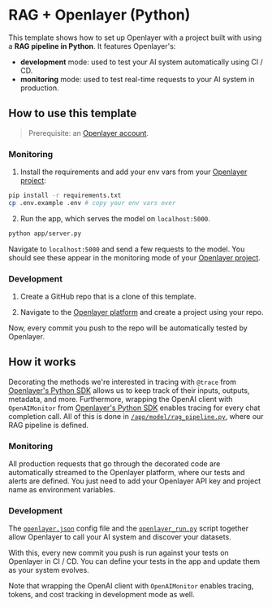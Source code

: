 # RAG + Openlayer (Python)

This template shows how to set up Openlayer with a project built with using a **RAG pipeline in Python**. It
features Openlayer's:

- **development** mode: used to test your AI system automatically using CI / CD.
- **monitoring** mode: used to test real-time requests to your AI system in production.

## How to use this template

> Prerequisite: an [Openlayer account](https://app.openlayer.com/).

### Monitoring

1. Install the requirements and add your env vars from your [Openlayer project](https://app.openlayer.com/):

```bash
pip install -r requirements.txt
cp .env.example .env # copy your env vars over
```

2. Run the app, which serves the model on `localhost:5000`.

```bash
python app/server.py
```

Navigate to `localhost:5000` and send a few requests to the model. You should see these appear in the monitoring mode of your [Openlayer project](https://app.openlayer.com/).

### Development

1. Create a GitHub repo that is a clone of this template.

2. Navigate to the [Openlayer platform](https://app.openlayer.com/) and create a project using your repo.

Now, every commit you push to the repo will be automatically tested by Openlayer.

## How it works

Decorating the methods we're interested in tracing with `@trace` from [Openlayer's Python SDK](https://reference.openlayer.com/reference/index.html) allows us to keep track of their inputs, outputs, metadata, and more. Furthermore, wrapping the OpenAI client with `OpenAIMonitor` from [Openlayer's Python SDK](https://reference.openlayer.com/reference/index.html) enables tracing for
every chat completion call. All of this is done in [`/app/model/rag_pipeline.py`](/rag-python/app/model/rag_pipeline.py), where our RAG pipeline is defined.

### Monitoring

All production requests that go through the decorated code are automatically streamed to the Openlayer platform, where our tests and alerts are defined. You just need to add your Openlayer API key and project name as environment variables.

### Development

The [`openlayer.json`](/rag-python/openlayer.json) config file and the [`openlayer_run.py`](/rag-python/openlayer_run.py) script together allow Openlayer to call your AI system and discover your datasets.

With this, every new commit you push is run against your tests on Openlayer in CI / CD. You can define your tests in the app and update them as your system evolves.

Note that wrapping the OpenAI client with `OpenAIMonitor` enables tracing, tokens, and cost tracking in development mode as well.
